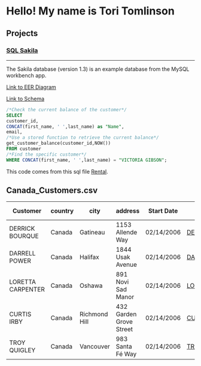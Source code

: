 # Hello! My name is Tori Tomlinson   
## Projects   
### [SQL Sakila](/SakilaSQL/)  
---   
The Sakila database (version 1.3) is an example database from the MySQL workbench app. 

[Link to EER Diagram](/SakilaSQL/Sakila_EER_Diagram.png)

[Link to Schema](/SakilaSQL/sakila-schema.sql)
```sql
/*Check the current balance of the customer*/
SELECT 
customer_id, 
CONCAT(first_name, ' ',last_name) as "Name",
email,
/*Use a stored function to retrieve the current balance*/
get_customer_balance(customer_id,NOW())
FROM customer
/*Find the specific customer*/
WHERE CONCAT(first_name, ' ',last_name) = "VICTORIA GIBSON";
```
This code comes from this sql file [Rental](/SakilaSQL/Rental.sql).



## Canada_Customers.csv

| Customer | country | city | address | Start Date | email | Current Balance |
| --- | --- | --- | --- | --- | --- | --- |
| DERRICK BOURQUE | Canada | Gatineau | 1153 Allende Way | 02/14/2006 | DERRICK.BOURQUE@sakilacustomer.org | 0.00 |
| DARRELL POWER | Canada | Halifax | 1844 Usak Avenue | 02/14/2006 | DARRELL.POWER@sakilacustomer.org | 0.00 |
| LORETTA CARPENTER | Canada | Oshawa | 891 Novi Sad Manor | 02/14/2006 | LORETTA.CARPENTER@sakilacustomer.org | 0.00 |
| CURTIS IRBY | Canada | Richmond Hill | 432 Garden Grove Street | 02/14/2006 | CURTIS.IRBY@sakilacustomer.org | 0.00 |
| TROY QUIGLEY | Canada | Vancouver | 983 Santa Fé Way | 02/14/2006 | TROY.QUIGLEY@sakilacustomer.org | 0.00 |
